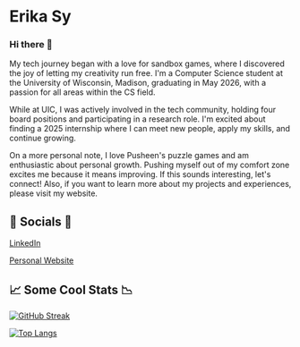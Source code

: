 # Erika Sy

### Hi there 👋

My tech journey began with a love for sandbox games, where I discovered the joy of letting my creativity run free. I'm a Computer Science student at the University of Wisconsin, Madison, graduating in May 2026, with a passion for all areas within the CS field.

While at UIC, I was actively involved in the tech community, holding four board positions and participating in a research role. I'm excited about finding a 2025 internship where I can meet new people, apply my skills, and continue growing.

On a more personal note, I love Pusheen's puzzle games and am enthusiastic about personal growth. Pushing myself out of my comfort zone excites me because it means improving. If this sounds interesting, let's connect! Also, if you want to learn more about my projects and experiences, please visit my website.

## 🔗 Socials 🔗
[LinkedIn](https://www.linkedin.com/in/erika-sy/)

[Personal Website](https://nullptrerikas.github.io/)

## 📈 Some Cool Stats 📉
[![GitHub Streak](https://streak-stats.demolab.com/?user=nullPtrErikaS)](https://git.io/streak-stats)

[![Top Langs](https://github-readme-stats.vercel.app/api/top-langs/?username=nullPtrErikaS&layout=pie)](https://github.com/nullPtrErikaS/github-readme-stats)

<!--
**nullPtrErikaS/nullPtrErikaS** is a ✨ _special_ ✨ repository because its `README.md` (this file) appears on your GitHub profile.

Here are some ideas to get you started:

- 🔭 I’m currently working on ...
- 🌱 I’m currently learning ...
- 👯 I’m looking to collaborate on ...
- 🤔 I’m looking for help with ...
- 💬 Ask me about ...
- 📫 How to reach me: ...
- 😄 Pronouns: ...
- ⚡ Fun fact: ...
-->
